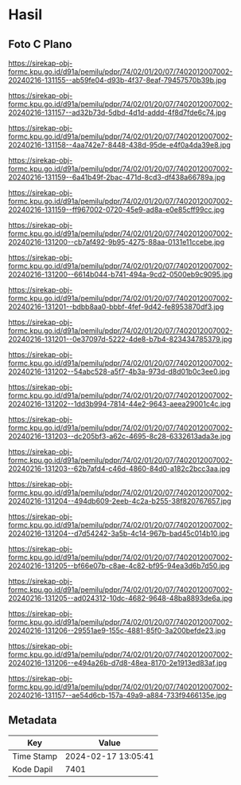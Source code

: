 # Hasil

## Foto C Plano

https://sirekap-obj-formc.kpu.go.id/d91a/pemilu/pdpr/74/02/01/20/07/7402012007002-20240216-131155--ab59fe04-d93b-4f37-8eaf-79457570b39b.jpg

https://sirekap-obj-formc.kpu.go.id/d91a/pemilu/pdpr/74/02/01/20/07/7402012007002-20240216-131157--ad32b73d-5dbd-4d1d-addd-4f8d7fde6c74.jpg

https://sirekap-obj-formc.kpu.go.id/d91a/pemilu/pdpr/74/02/01/20/07/7402012007002-20240216-131158--4aa742e7-8448-438d-95de-e4f0a4da39e8.jpg

https://sirekap-obj-formc.kpu.go.id/d91a/pemilu/pdpr/74/02/01/20/07/7402012007002-20240216-131159--6a41b49f-2bac-471d-8cd3-df438a66789a.jpg

https://sirekap-obj-formc.kpu.go.id/d91a/pemilu/pdpr/74/02/01/20/07/7402012007002-20240216-131159--ff967002-0720-45e9-ad8a-e0e85cff99cc.jpg

https://sirekap-obj-formc.kpu.go.id/d91a/pemilu/pdpr/74/02/01/20/07/7402012007002-20240216-131200--cb7af492-9b95-4275-88aa-0131e11ccebe.jpg

https://sirekap-obj-formc.kpu.go.id/d91a/pemilu/pdpr/74/02/01/20/07/7402012007002-20240216-131200--6614b044-b741-494a-9cd2-0500eb9c9095.jpg

https://sirekap-obj-formc.kpu.go.id/d91a/pemilu/pdpr/74/02/01/20/07/7402012007002-20240216-131201--bdbb8aa0-bbbf-4fef-9d42-fe8953870df3.jpg

https://sirekap-obj-formc.kpu.go.id/d91a/pemilu/pdpr/74/02/01/20/07/7402012007002-20240216-131201--0e37097d-5222-4de8-b7b4-823434785379.jpg

https://sirekap-obj-formc.kpu.go.id/d91a/pemilu/pdpr/74/02/01/20/07/7402012007002-20240216-131202--54abc528-a5f7-4b3a-973d-d8d01b0c3ee0.jpg

https://sirekap-obj-formc.kpu.go.id/d91a/pemilu/pdpr/74/02/01/20/07/7402012007002-20240216-131202--1dd3b994-7814-44e2-9643-aeea29001c4c.jpg

https://sirekap-obj-formc.kpu.go.id/d91a/pemilu/pdpr/74/02/01/20/07/7402012007002-20240216-131203--dc205bf3-a62c-4695-8c28-6332613ada3e.jpg

https://sirekap-obj-formc.kpu.go.id/d91a/pemilu/pdpr/74/02/01/20/07/7402012007002-20240216-131203--62b7afd4-c46d-4860-84d0-a182c2bcc3aa.jpg

https://sirekap-obj-formc.kpu.go.id/d91a/pemilu/pdpr/74/02/01/20/07/7402012007002-20240216-131204--494db609-2eeb-4c2a-b255-38f820767657.jpg

https://sirekap-obj-formc.kpu.go.id/d91a/pemilu/pdpr/74/02/01/20/07/7402012007002-20240216-131204--d7d54242-3a5b-4c14-967b-bad45c014b10.jpg

https://sirekap-obj-formc.kpu.go.id/d91a/pemilu/pdpr/74/02/01/20/07/7402012007002-20240216-131205--bf66e07b-c8ae-4c82-bf95-94ea3d6b7d50.jpg

https://sirekap-obj-formc.kpu.go.id/d91a/pemilu/pdpr/74/02/01/20/07/7402012007002-20240216-131205--ad024312-10dc-4682-9648-48ba8893de6a.jpg

https://sirekap-obj-formc.kpu.go.id/d91a/pemilu/pdpr/74/02/01/20/07/7402012007002-20240216-131206--29551ae9-155c-4881-85f0-3a200befde23.jpg

https://sirekap-obj-formc.kpu.go.id/d91a/pemilu/pdpr/74/02/01/20/07/7402012007002-20240216-131206--e494a26b-d7d8-48ea-8170-2e1913ed83af.jpg

https://sirekap-obj-formc.kpu.go.id/d91a/pemilu/pdpr/74/02/01/20/07/7402012007002-20240216-131157--ae54d6cb-157a-49a9-a884-733f9466135e.jpg


## Metadata

| Key        | Value               |
| ---------- | ------------------- |
| Time Stamp | 2024-02-17 13:05:41 |
| Kode Dapil | 7401                |



